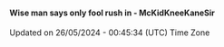 #### Wise man says only fool rush in - McKidKneeKaneSir
Updated on 26/05/2024 - 00:45:34 (UTC) Time Zone

